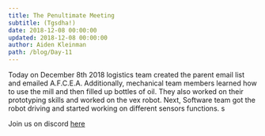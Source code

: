 ```yaml
---
title: The Penultimate Meeting
subtitle: (Tgsdha!)
date: 2018-12-08 00:00:00
updated: 2018-12-08 00:00:00
author: Aiden Kleinman
path: /blog/Day-11
---
```


Today on December 8th 2018 logistics team created the parent email list and emailed A.F.C.E.A. Additionally, mechanical team members learned how to use the mill and then filled up bottles of oil. They also worked on their prototyping skills and worked on the vex robot. Next, Software team got the robot driving and started working on different sensors functions.
s

Join us on discord <a href="https://discordapp.com/invite/RshDdxa">here</a>
